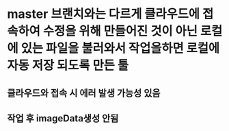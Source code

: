 # master 브랜치와는 다르게 클라우드에 접속하여 수정을 위해 만들어진 것이 아닌 로컬에 있는 파일을 불러와서 작업을하면 로컬에 자동 저장 되도록 만든 툴
## 클라우드와 접속 시 에러 발생 가능성 있음
## 작업 후 imageData생성 안됨
